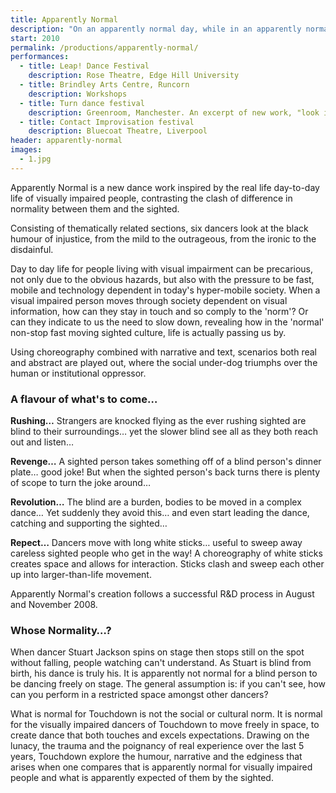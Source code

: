 ```yaml
---
title: Apparently Normal
description: "On an apparently normal day, while in an apparently normal Manchester, there is an apparently normal person&hellip; with a white stick&hellip;"
start: 2010
permalink: /productions/apparently-normal/
performances:
  - title: Leap! Dance Festival
    description: Rose Theatre, Edge Hill University
  - title: Brindley Arts Centre, Runcorn
    description: Workshops
  - title: Turn dance festival
    description: Greenroom, Manchester. An excerpt of new work, "look into the light" with Jamus Wood, Robert Andersen and Katy Dymoke.
  - title: Contact Improvisation festival
    description: Bluecoat Theatre, Liverpool
header: apparently-normal
images:
  - 1.jpg
---
```


Apparently Normal is a new dance work inspired by the real life day-to-day life of visually impaired people, contrasting the clash of difference in normality between them and the sighted.

Consisting of thematically related sections, six dancers look at the black humour of injustice, from the mild to the outrageous, from the ironic to the disdainful.

Day to day life for people living with visual impairment can be precarious, not only due to the obvious hazards, but also with the pressure to be fast, mobile and technology dependent in today's hyper-mobile society. When a visual impaired person moves through society dependent on visual information, how can they stay in touch and so comply to the 'norm'? Or can they indicate to us the need to slow down, revealing how in the 'normal' non-stop fast moving sighted culture, life is actually passing us by.

Using choreography combined with narrative and text, scenarios both real and abstract are played out, where the social under-dog triumphs over the human or institutional oppressor.

### A flavour of what's to come&hellip;

**Rushing&hellip;** Strangers are knocked flying as the ever rushing sighted are blind to their surroundings&hellip; yet the slower blind see all as they both reach out and listen&hellip;

**Revenge&hellip;** A sighted person takes something off of a blind person's dinner plate&hellip; good joke! But when the sighted person's back turns there is plenty of scope to turn the joke around&hellip;

**Revolution&hellip;** The blind are a burden, bodies to be moved in a complex dance&hellip; Yet suddenly they avoid this&hellip; and even start leading the dance, catching and supporting the sighted&hellip;

**Repect&hellip;** Dancers move with long white sticks&hellip; useful to sweep away careless sighted people who get in the way! A choreography of white sticks creates space and allows for interaction. Sticks clash and sweep each other up into larger-than-life movement.

Apparently Normal's creation follows a successful R&D process in August and November 2008.

### Whose Normality&hellip;?

When dancer Stuart Jackson spins on stage then stops still on the spot without falling, people watching can't understand. As Stuart is blind from birth, his dance is truly his. It is apparently not normal for a blind person to be dancing freely on stage. The general assumption is: if you can't see, how can you perform in a restricted space amongst other dancers?

What is normal for Touchdown is not the social or cultural norm. It is normal for the visually impaired dancers of Touchdown to move freely in space, to create dance that both touches and excels expectations. Drawing on the lunacy, the trauma and the poignancy of real experience over the last 5 years, Touchdown explore the humour, narrative and the edginess that arises when one compares that is apparently normal for visually impaired people and what is apparently expected of them by the sighted.
